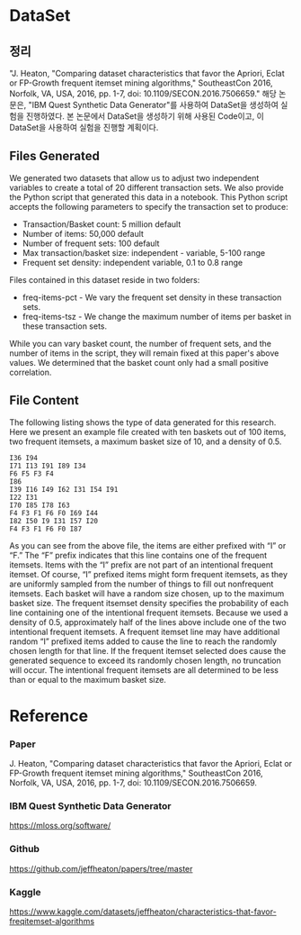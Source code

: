 # DataSet 
## 정리 
"J. Heaton, "Comparing dataset characteristics that favor the Apriori, Eclat or FP-Growth frequent itemset mining algorithms," SoutheastCon 2016, Norfolk, VA, USA, 2016, pp. 1-7, doi: 10.1109/SECON.2016.7506659." 해당 논문은, "IBM Quest Synthetic Data Generator"를 사용하여 DataSet을 생성하여 실험을 진행하였다. 본 논문에서 DataSet을 생성하기 위해 사용된 Code이고, 이 DataSet을 사용하여 실험을 진행할 계획이다. 

## Files Generated
We generated two datasets that allow us to adjust two independent variables to create a total of 20 different transaction sets. We also provide the Python script that generated this data in a notebook. This Python script accepts the following parameters to specify the transaction set to produce:

- Transaction/Basket count: 5 million default
- Number of items: 50,000 default
- Number of frequent sets: 100 default
- Max transaction/basket size: independent - variable, 5-100 range
- Frequent set density: independent variable, 0.1 to 0.8 range

Files contained in this dataset reside in two folders:

- freq-items-pct - We vary the frequent set density in these transaction sets.
- freq-items-tsz - We change the maximum number of items per basket in these transaction sets.

While you can vary basket count, the number of frequent sets, and the number of items in the script, they will remain fixed at this paper's above values. We determined that the basket count only had a small positive correlation.

## File Content
The following listing shows the type of data generated for this research. Here we present an example file created with ten baskets out of 100 items, two frequent itemsets, a maximum basket size of 10, and a density of 0.5.
```
I36 I94 
I71 I13 I91 I89 I34
F6 F5 F3 F4 
I86 
I39 I16 I49 I62 I31 I54 I91 
I22 I31 
I70 I85 I78 I63 
F4 F3 F1 F6 F0 I69 I44 
I82 I50 I9 I31 I57 I20 
F4 F3 F1 F6 F0 I87
```
As you can see from the above file, the items are either prefixed with “I” or “F.” The “F” prefix indicates that this line contains one of the frequent itemsets. Items with the “I” prefix are not part of an intentional frequent itemset. Of course, “I” prefixed items might form frequent itemsets, as they are uniformly sampled from the number of things to fill out nonfrequent itemsets. Each basket will have a random size chosen, up to the maximum basket size. The frequent itsemset density specifies the probability of each line containing one of the intentional frequent itemsets. Because we used a density of 0.5, approximately half of the lines above include one of the two intentional frequent itemsets. A frequent itemset line may have additional random “I” prefixed items added to cause the line to reach the randomly chosen length for that line. If the frequent itemset selected does cause the generated sequence to exceed its randomly chosen length, no truncation will occur. The intentional frequent itemsets are all determined to be less than or equal to the maximum basket size.

# Reference

### Paper
J. Heaton, "Comparing dataset characteristics that favor the Apriori, Eclat or FP-Growth frequent itemset mining algorithms," SoutheastCon 2016, Norfolk, VA, USA, 2016, pp. 1-7, doi: 10.1109/SECON.2016.7506659.

### IBM Quest Synthetic Data Generator
https://mloss.org/software/

### Github
https://github.com/jeffheaton/papers/tree/master

### Kaggle
https://www.kaggle.com/datasets/jeffheaton/characteristics-that-favor-freqitemset-algorithms